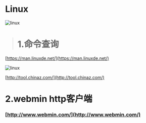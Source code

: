 # Linux
![linux](https://www.linux.org/images/logo.png)
># 1.命令查询
[https://man.linuxde.net/](https://man.linuxde.net/)  

![linux](http://csstools.chinaz.com/tools/images/public/logos/logo-index.png)

[http://tool.chinaz.com/](http://tool.chinaz.com/) 
# 2.webmin http客户端
### [http://www.webmin.com/](http://www.webmin.com/)
